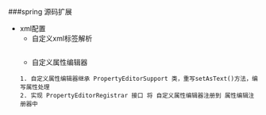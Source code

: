 ###spring 源码扩展

- xml配置
    - 自定义xml标签解析
    ```text
    
    ```
    - 自定义属性编辑器
    ```text
    1. 自定义属性编辑器继承 PropertyEditorSupport 类，重写setAsText()方法，编写属性处理
    2. 实现 PropertyEditorRegistrar 接口 将 自定义属性编辑器注册到 属性编辑注册器中
    ```